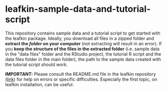 # leafkin-sample-data-and-tutorial-script
This repository contains sample data and a tutorial script to get started with the leafkin package. Ideally, you download all files in a zipped folder and **extract the *folder* on your computer** (not extracting will result in an error). If you **keep the structure of the files in the extracted folder** (i.e. sample data in the "data files" folder and the RStudio project, the tutorial R script and the data files folder in the main folder), the path to the sample data created with the tutorial script should work.

**IMPORTANT:** Please consult the README.md file in the leafkin repository ([link](github.com/leafkin/blob/master/README.md)) for help on errors or specific difficulties. Especially the first topic, on leafkin installation, can be useful.
